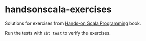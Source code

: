 # handsonscala-exercises

Solutions for exercises from [Hands-on Scala Programming](https://www.handsonscala.com/) book.

Run the tests with `sbt test` to verify the exercises.
